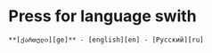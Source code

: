 # Press for language swith

    **[ქართული][ge]** - [english][en] - [Русский][ru]











[en]: https://github.com/bitcamp-group-2/twitter-clone-py-t2#readme
[ge]: readme.ge.md
[ru]: readme.ru.md